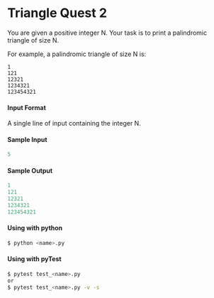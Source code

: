 # Triangle Quest 2
You are given a positive integer N. 
Your task is to print a palindromic triangle of size N.

For example, a palindromic triangle of size N is:

```
1
121
12321
1234321
123454321
```


#### Input Format
A single line of input containing the integer N.

#### Sample Input
```python
5
```

#### Sample Output
```python
1
121
12321
1234321
123454321
```

#### Using with python
```bash
$ python <name>.py
```

#### Using with pyTest
```bash
$ pytest test_<name>.py
or
$ pytest test_<name>.py -v -s
```
